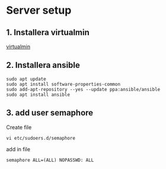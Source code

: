 # Server setup
## 1. Installera virtualmin
[virtualmin](https://www.virtualmin.com/download/)
## 2. Installera ansible
```
sudo apt update
sudo apt install software-properties-common
sudo add-apt-repository --yes --update ppa:ansible/ansible
sudo apt install ansible
```

## 3. add user semaphore
   Create file
   ```
   vi etc/sudoers.d/semaphore
   ```
   add in file
   ```
   semaphore ALL=(ALL) NOPASSWD: ALL
   ```
